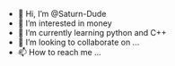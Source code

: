 - 👋 Hi, I’m @Saturn-Dude
- 👀 I’m interested in money
- 🌱 I’m currently learning python and C++
- 💞️ I’m looking to collaborate on ...
- 📫 How to reach me ...

<!---
Saturn-Dude/Saturn-Dude is a ✨ special ✨ repository because its `README.md` (this file) appears on your GitHub profile.
You can click the Preview link to take a look at your changes.
--->

